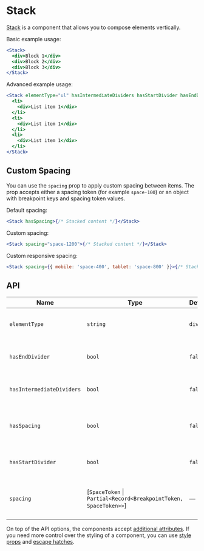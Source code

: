 # Stack

[Stack][stack] is a component that allows you to compose elements vertically.

Basic example usage:

```jsx
<Stack>
  <div>Block 1</div>
  <div>Block 2</div>
  <div>Block 3</div>
</Stack>
```

Advanced example usage:

```jsx
<Stack elementType="ul" hasIntermediateDividers hasStartDivider hasEndDivider>
  <li>
    <div>List item 1</div>
  </li>
  <li>
    <div>List item 1</div>
  </li>
  <li>
    <div>List item 1</div>
  </li>
</Stack>
```

## Custom Spacing

You can use the `spacing` prop to apply custom spacing between items. The prop
accepts either a spacing token (for example `space-100`) or an object with breakpoint keys and spacing token values.

Default spacing:

```jsx
<Stack hasSpacing>{/* Stacked content */}</Stack>
```

Custom spacing:

```jsx
<Stack spacing="space-1200">{/* Stacked content */}</Stack>
```

Custom responsive spacing:

```jsx
<Stack spacing={{ mobile: 'space-400', tablet: 'space-800' }}>{/* Stacked content */}</Stack>
```

## API

| Name                      | Type                                                              | Default | Required | Description                                           |
| ------------------------- | ----------------------------------------------------------------- | ------- | -------- | ----------------------------------------------------- |
| `elementType`             | `string`                                                          | `div`   | ✕        | Element type of the wrapper element                   |
| `hasEndDivider`           | `bool`                                                            | `false` | ✕        | Render a divider after the last item                  |
| `hasIntermediateDividers` | `bool`                                                            | `false` | ✕        | Render dividers between items                         |
| `hasSpacing`              | `bool`                                                            | `false` | ✕        | Apply default spacing between items                   |
| `hasStartDivider`         | `bool`                                                            | `false` | ✕        | Render a divider before the first item                |
| `spacing`                 | \[`SpaceToken` \| `Partial<Record<BreakpointToken, SpaceToken>>`] | —       | ✕        | Apply [custom spacing](#custom-spacing) between items |

On top of the API options, the components accept [additional attributes][readme-additional-attributes].
If you need more control over the styling of a component, you can use [style props][readme-style-props]
and [escape hatches][readme-escape-hatches].

[readme-additional-attributes]: https://github.com/lmc-eu/spirit-design-system/blob/main/packages/web-react/README.md#additional-attributes
[readme-escape-hatches]: https://github.com/lmc-eu/spirit-design-system/blob/main/packages/web-react/README.md#escape-hatches
[readme-style-props]: https://github.com/lmc-eu/spirit-design-system/blob/main/packages/web-react/README.md#style-props
[stack]: https://github.com/lmc-eu/spirit-design-system/tree/main/packages/web/src/scss/components/Stack
